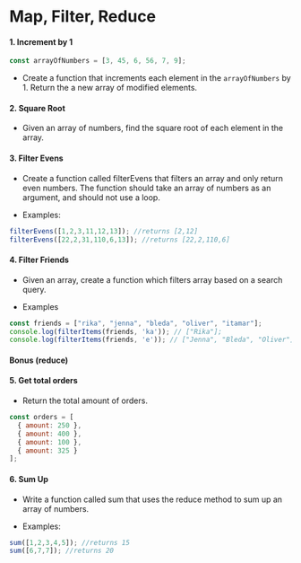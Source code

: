 # Map, Filter, Reduce

#### 1. Increment by 1
```javascript 
const arrayOfNumbers = [3, 45, 6, 56, 7, 9]; 
``` 
* Create a function that increments each element in the `arrayOfNumbers` by 1. Return the a new array of modified elements.

#### 2. Square Root
* Given an array of numbers, find the square root of each element in the array.

#### 3. Filter Evens
* Create a function called filterEvens that filters an array and only return even numbers. The function should take an array of numbers as an argument, and should not use a loop.

* Examples:
```javascript
filterEvens([1,2,3,11,12,13]); //returns [2,12]
filterEvens([22,2,31,110,6,13]); //returns [22,2,110,6]
```

#### 4. Filter Friends
* Given an array, create a function which filters array based on a search query.

* Examples

```javascript
const friends = ["rika", "jenna", "bleda", "oliver", "itamar"];
console.log(filterItems(friends, 'ka')); // ["Rika"];
console.log(filterItems(friends, 'e')); // ["Jenna", "Bleda", "Oliver"];
```

#### Bonus (reduce)

#### 5. Get total orders
* Return the total amount of orders. 

```javascript
const orders = [
  { amount: 250 },
  { amount: 400 },
  { amount: 100 },
  { amount: 325 }
];
```

#### 6. Sum Up
* Write a function called sum that uses the reduce method to sum up an array of numbers. 

* Examples:
```javascript
sum([1,2,3,4,5]); //returns 15
sum([6,7,7]); //returns 20
```
